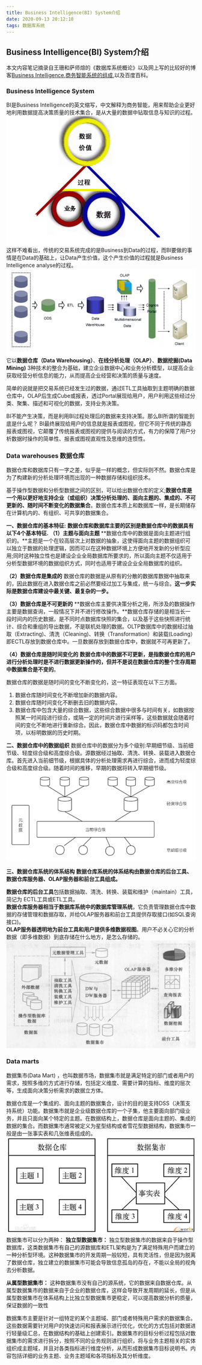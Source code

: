 ```yaml
---
title: Business Intelligence(BI) System介绍
date: 2020-09-13 20:12:18
tags: 数据库系统
---
```


## Business Intelligence(BI) System介绍
本文内容笔记摘录自王珊和萨师煊的《数据库系统概论》以及网上写的比较好的博客[Business Intelligence](https://www.cnblogs.com/jiesin/archive/2008/06/23/1227694.html),[商务智能系统的组成](https://blog.csdn.net/ctpq29224/article/details/100273702),以及百度百科。
<!--more-->
### Business Intelligence System
BI是Business Intelligence的英文缩写，中文解释为商务智能，用来帮助企业更好地利用数据提高决策质量的技术集合，是从大量的数据中钻取信息与知识的过程。 
![1](./Business-Intelligence-BI-System介绍/1.png)
这样不难看出，传统的交易系统完成的是Business到Data的过程，而BI要做的事情是在Data的基础上，让Data产生价值，这个产生价值的过程就是Business Intelligence analyse的过程。
![2](./Business-Intelligence-BI-System介绍/2.png)
它以**数据仓库（Data Warehousing）**、**在线分析处理（OLAP）**、**数据挖掘(Data Mining)** 3种技术的整合为基础，建立企业数据中心和业务分析模型，以提高企业获取经营分析信息的能力，从而提高企业经营和决策的质量与速度。  

简单的说就是把交易系统已经发生过的数据，通过ETL工具抽取到主题明确的数据仓库中，OLAP后生成Cube或报表，透过Portal展现给用户，用户利用这些经过分类、聚集、描述和可视化的数据，支持业务决策。  

BI不能产生决策，而是利用BI过程处理后的数据来支持决策。那么BI所谓的智能到底是什么呢？ BI最终展现给用户的信息就是报表或图视，但它不同于传统的静态报表或图视，它颠覆了传统报表或图视的提供与阅读的方式，有力的保障了用户分析数据时操作的简单性、报表或图视直观性及思维的连惯性。

### Data warehouses 数据仓库
数据仓库和数据库只有一字之差，似乎是一样的概念，但实际则不然。数据仓库是为了构建新的分析处理环境而出现的一种数据存储和组织技术。  

基于操作型数据和分析型数据之间的区别，可以给出数据仓库的定义;**数据仓库是一个用以更好地支持企业（或组织）决策分析处理的、面向主题的、集成的、不可更新的、随时间不断变化的数据集合**。数据仓库本质上和数据库一样，是长期储存在计算机内的、有组织、可共享的数据集合。  

**一、数据仓库的基本特征:**
**数据仓库和数据库主要的区别是数据仓库中的数据具有以下4个基本特征.** 
**（1）主题与面向主题**
**数据仓库中的数据是面向主题进行组织的。**主题是一个在较高层次上对数据的抽象，这使得面向主题的数据组织可以独立于数据的处理逻辑，因而可以在这种数据环境上方便地开发新的分析型应用;同时这种独立性也是建设企业全局数据库所要求的，所以面向主题不仅适用于分析型数据环境的数据组织方式，同时也适用于建设企业全局数据库的组织。

**（2）数据仓库是集成的**
数据仓库的数据是从原有的分散的数据库数据中抽取来的，因此数据在进入数据仓库之前必然要经过加工与集成，统一与综合。**这一步实际是数据仓库建设中最关键、最复杂的一步。**

**（3）数据仓库是不可更新的**
**数据仓库主要供决策分析之用，所涉及的数据操作主要是数据查询，一般情况下并不进行修改操作。**数据仓库存储的是相当长一段时间内的历史数据，是不同时点数据库快照的集合，以及基于这些快照进行统计、综合和重组的导出数据，不是联机处理的数据。OLTP数据库中的数据经过抽取（Extracting)、清洗（Cleaning)、转换（Transformation）和装载(Loading）即ECTL存放到数据仓库中。一旦数据存放到数据仓库中，数据就不可再更新了。

**（4）数据仓库是随时间变化的**
**数据仓库中的数据不可更新，是指数据仓库的用户进行分析处理时是不进行数据更新操作的，但并不是说在数据仓库的整个生存周期中数据集合是不变的**。

数据仓库的数据是随时间的变化不断变化的，这一特征表现在以下三方面。
1. 数据仓库随时间变化不断增加新的数据内容。
2. 数据仓库随时间变化不断删去旧的数据内容。
3. 数据仓库中包含大量的综合数据，这些综合数据中很多与时间有关，如数据按照某一时间段进行综合，或隔一定的时间片进行采样等，这些数据就会随着时间的变化不断地进行重新综合。因此，数据仓库中数据的标识码都包含时间项，以标明数据的历史时期。

**二、数据仓库中的数据组织**
数据仓库中的数据分为多个级别:早期细节级、当前细节级、轻度综合级和高度综合级。源数据经过抽取、清洗、转换、装载进入数据仓库。首先进入当前细节级，根据具体的分析处理需求再进行综合，进而成为轻度综合级和高度综合级。随着时间的推移，早期的数据将转入早期细节级。
![3](./Business-Intelligence-BI-System介绍/3.png)

**三、数据仓库系统的体系结构**
**数据仓库系统的体系结构由数据仓库的后台工具、数据仓库服务器、OLAP服务器和前台工具组成。**

**数据仓库的后台工具**包括数据抽取、清洗、转换、装载和维护（maintain）工具，简记为 ECTL工具或ETL工具。  
**数据仓库服务器相当于数据库系统中的数据库管理系统**，它负责管理数据仓库中数据的存储管理和数据存取，并给OLAP服务器和前台工具提供存取接口(如SQL查询接口)。  
**OLAP服务器透明地为前台工具和用户提供多维数据视图**。用户不必关心它的分析数据（即多维数据）到底存储在什么地方，是怎么存储的。  
![4](./Business-Intelligence-BI-System介绍/4.png)

### Data marts
数据集市(Data Mart) ，也叫数据市场，数据集市就是满足特定的部门或者用户的需求，按照多维的方式进行存储，包括定义维度、需要计算的指标、维度的层次等，生成面向决策分析需求的数据立方体。

数据仓库是一个集成的、面向主题的数据集合，设计的目的是支持DSS（决策支持系统）功能。数据集市就是企业级数据仓库的一个子集，他主要面向部门级业务，并且只面向某个特定的主题。在数据结构上，数据仓库是面向主题的、集成的数据的集合。而数据集市通常被定义为星型结构或者雪花型数据结构，数据集市一般是由一张事实表和几张维表组成的。
![5](./Business-Intelligence-BI-System介绍/5.jpg)
数据集市可以分为两种：
**独立型数据集市：**
独立型数据集市的数据来自于操作型数据库，这类数据集市有自己的源数据库和ETL架构是为了满足特殊用户而建立的一种分析型环境。这种数据集市的开发周期一般较短，具有灵活性，但是因为脱离了数据仓库，独立建立的数据集市可能会导致信息孤岛的存在，不能以全局的视角去分析数据。

**从属型数据集市：**
这种数据集市没有自己的源系统，它的数据来自数据仓库。从属型数据集市的数据来自于企业的数据仓库，这样会导致开发周期的延长，但是从属型数据集市在体系结构上比独立型数据集市更稳定，可以提高数据分析的质量，保证数据的一致性

数据集市主要是针对一组特定的某个主题域、部门或者特殊用户需求的数据集合。这些数据需要针对用户的快速访问和报表展示进行优化，优化的方式包括对数据进行轻量级汇总，在数据结构的基础上创建索引。数据集市的目标分析过程包括对数据集市的需求进行拆分，按照不同的业务规则进行组织，将与业务主题相关的实体组织成主题域，并且对各类指标进行维度分析，从而形成数据集市目标说明书。内容包括详细的业务主题、业务主题域和各项指标及其分析维度。


 
